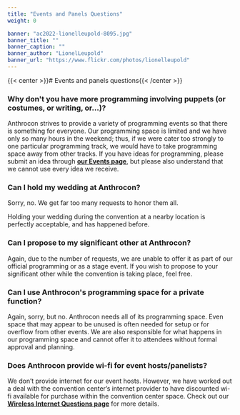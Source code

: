```yaml
---
title: "Events and Panels Questions"
weight: 0

banner: "ac2022-lionelleupold-8095.jpg"
banner_title: ""
banner_caption: ""
banner_author: "LionelLeupold"
banner_url: "https://www.flickr.com/photos/lionelleupold"
---
```


{{< center >}}# Events and panels questions{{< /center >}}

### Why don't you have more programming involving puppets (or costumes, or writing, or...)?

Anthrocon strives to provide a variety of programming events so that there is something for everyone. Our programming space is limited and we have only so many hours in the weekend; thus, if we were cater too strongly to one particular programming track, we would have to take programming space away from other tracks. If you have ideas for programming, please submit an idea through [**our Events page**](/programming), but please also understand that we cannot use every idea we receive.

### Can I hold my wedding at Anthrocon?

Sorry, no. We get far too many requests to honor them all.

Holding your wedding during the convention at a nearby location is perfectly acceptable, and has happened before.

### Can I propose to my significant other at Anthrocon?

Again, due to the number of requests, we are unable to offer it as part of our official programming or as a stage event. If you wish to propose to your significant other while the convention is taking place, feel free.

### Can I use Anthrocon's programming space for a private function?

Again, sorry, but no. Anthrocon needs all of its programming space. Even space that may appear to be unused is often needed for setup or for overflow from other events. We are also responsible for what happens in our programming space and cannot offer it to attendees without formal approval and planning.

### Does Anthrocon provide wi-fi for event hosts/panelists?

We don’t provide internet for our event hosts. However, we have worked out a deal with the convention center’s internet provider to have discounted wi-fi available for purchase within the convention center space. Check out our [**Wireless Internet Questions page**](/wireless-internet) for more details.
